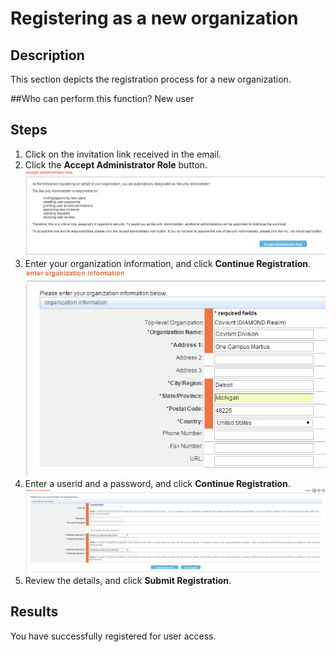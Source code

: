 # Registering as a new organization

## Description
This section depicts the registration process for a new organization.

##Who can perform this function?
New user

## Steps
1.	Click on the invitation link received in the email.
2.	Click the **Accept Administrator Role** button.
![](or-2.png)
3.	Enter your organization information, and click **Continue Registration**.
![](or-3.png)
3. Enter a userid and a password, and click **Continue Registration**.
![](ur-3.png)
4. Review the details, and click **Submit Registration**.

## Results
You have successfully registered for user access.